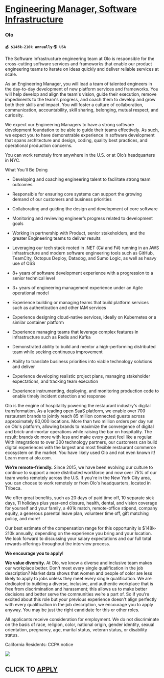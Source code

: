 # [Engineering Manager, Software Infrastructure](https://www.remotewlb.com/apply/engineering-manager-software-infrastructure-90357)  
### Olo  
#### `💰 $148k-210k annually` `🌎 USA`  

The Software Infrastructure engineering team at Olo is responsible for the cross-cutting software services and frameworks that enable our product engineering teams to iterate on ideas quickly and deliver reliable services at scale.

  

As an Engineering Manager, you will lead a team of talented engineers in the day-to-day development of new platform services and frameworks. You will help develop and align the team's vision, guide their execution, remove impediments to the team's progress, and coach them to develop and grow both their skills and impact. You will foster a culture of collaboration, communication, accountability, skill sharing, belonging, mutual respect, and curiosity.

  

We expect our Engineering Managers to have a strong software development foundation to be able to guide their teams effectively. As such, we expect you to have demonstrable experience in software development that spans architecture and design, coding, quality best practices, and operational production concerns.

  

You can work remotely from anywhere in the U.S. or at Olo’s headquarters in NYC.

  
  

What You'll Be Doing

* Developing and coaching engineering talent to facilitate strong team outcomes
* Responsible for ensuring core systems can support the growing demand of our customers and business priorities
* Collaborating and guiding the design and development of core software 
* Monitoring and reviewing engineer’s progress related to development goals
* Working in partnership with Product, senior stakeholders, and the greater Engineering teams to deliver results
* Leveraging our tech stack rooted in .NET (C# and F#) running in an AWS infrastructure and modern software engineering tools such as GitHub, TeamCity, Octopus Deploy, Datadog, and Sumo Logic, as well as heavy use of OSS 
  
  

* 8+ years of software development experience with a progression to a senior technical level
* 3+ years of engineering management experience under an Agile operational model
* Experience building or managing teams that build platform services such as authentication and other IAM services
* Experience designing cloud-native services, ideally on Kubernetes or a similar container platform 
* Experience managing teams that leverage complex features in infrastructure such as Redis and Kafka 
* Demonstrated ability to build and mentor a high-performing distributed team while seeking continuous improvement
* Ability to translate business priorities into viable technology solutions and deliver
* Experience developing realistic project plans, managing stakeholder expectations, and tracking team execution
* Experience instrumenting, deploying, and monitoring production code to enable timely incident detection and response

Olo is the engine of hospitality powering the restaurant industry's digital transformation. As a leading open SaaS platform, we enable over 700 restaurant brands to jointly reach 85 million connected guests across approximately 80,000 locations. More than two million orders per day run on Olo's platform, allowing brands to maximize the convergence of digital and brick-and-mortar operations while raising the bar on hospitality. The result: brands do more with less and make every guest feel like a regular. With integrations to over 300 technology partners, our customers can build digital experiences with the largest and most flexible restaurant commerce ecosystem on the market. You have likely used Olo and not even known it! Learn more at olo.com.

  

 **We’re remote-friendly.** Since 2015, we have been evolving our culture to continue to support a more distributed workforce and now over 75% of our team works remotely across the U.S. If you're in the New York City area, you can choose to work remotely or from Olo's headquarters, located in Tribeca.

  

We offer great benefits, such as 20 days of paid time off, 10 separate sick days, 11 holidays plus year-end closure, health, dental, and vision coverage for yourself and your family, a 401k match, remote-office stipend, company equity, a generous parental leave plan, volunteer time off, gift matching policy, and more!

  

Our best estimate of the compensation range for this opportunity is $148k-210k annually, depending on the experience you bring and your location. We look forward to discussing your salary expectations and our full total rewards offerings throughout the interview process.

  

 **We encourage you to apply!**

  

 **We value diversity.** At Olo, we know a diverse and inclusive team makes our workplace better. Don't meet every single qualification in the job description? Market data shows that women and people of color are less likely to apply to jobs unless they meet every single qualification. We are dedicated to building a diverse, inclusive, and authentic workplace that is free from discrimination and harassment; this allows us to make better decisions and better serve the communities we’re a part of. So if you're excited about this role but your previous experience doesn't align perfectly with every qualification in the job description, we encourage you to apply anyway. You may be just the right candidate for this or other roles.

  

  

All applicants receive consideration for employment. We do not discriminate on the basis of race, religion, color, national origin, gender identity, sexual orientation, pregnancy, age, marital status, veteran status, or disability status.

  

  

California Residents: CCPA notice

  

![](https://remotive.com/job/track/1905015/blank.gif?source=public_api)  
## CLICK TO [APPLY](https://www.remotewlb.com/apply/engineering-manager-software-infrastructure-90357)

